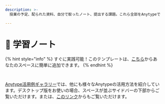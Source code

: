 ```yaml
---
description: >-
  授業の予定、配られた資料、自分で取ったノート、提出する課題。これら全部をAnytypeでスッキリ整理！情報をリンクさせれば、知識のつながりが一目でわかり、学習内容がより深く理解できます。

---
```


# 🍎 学習ノート

{% hint style="info" %}
すぐに実践可能！このテンプレートは、[こちら](https://gallery.any.coop/?experience=study_hub)からあなたのスペースに簡単に追加できます。
{% endhint %}

<div><figure><img src="../../.gitbook/assets/screenshot-1 (2).png" alt=""><figcaption></figcaption></figure> <figure><img src="../../.gitbook/assets/screenshot-2 (1).png" alt=""><figcaption></figcaption></figure></div>

[Anytype活用例ギャラリー](../advanced/community/any-experience-gallery.md)では、他にも様々なAnytypeの活用方法を紹介しています。デスクトップ版をお使いの場合、スペースが並ぶサイドバーの下部からご覧いただけます。または、[このリンク](https://gallery.any.coop/)からもご覧いただけます。
